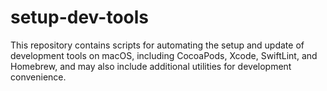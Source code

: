 # setup-dev-tools
This repository contains scripts for automating the setup and update of development tools on macOS, including CocoaPods, Xcode, SwiftLint, and Homebrew, and may also include additional utilities for development convenience.

